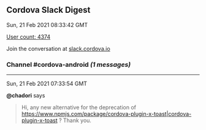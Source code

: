 ## Cordova Slack Digest
Sun, 21 Feb 2021 08:33:42 GMT

[User count: 4374](https://cordova.slack.com/)


Join the conversation at [slack.cordova.io](http://slack.cordova.io/)

### __Channel #cordova-android__ _(1 messages)_
---

Sun, 21 Feb 2021 07:33:54 GMT

__@chadori__ says 
> Hi, any new alternative for the deprecation of <https://www.npmjs.com/package/cordova-plugin-x-toast|cordova-plugin-x-toast> ?
> Thank you.
> 
